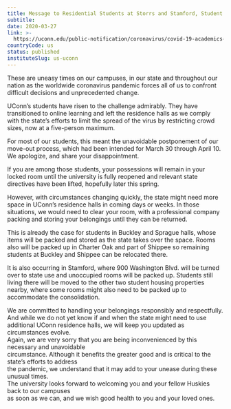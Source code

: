 ```yaml
---
title: Message to Residential Students at Storrs and Stamford, Student Housing
subtitle: 
date: 2020-03-27
link: >-
  https://uconn.edu/public-notification/coronavirus/covid-19-academics-and-research/
countryCode: us
status: published
instituteSlug: us-uconn
---
```

These are uneasy times on our campuses, in our state and throughout our nation as the worldwide coronavirus pandemic forces all of us to confront difficult decisions and unprecedented change.

UConn’s students have risen to the challenge admirably. They have transitioned to online learning and left the residence halls as we comply with the state’s efforts to limit the spread of the virus by restricting crowd sizes, now at a five-person maximum.

For most of our students, this meant the unavoidable postponement of our move-out process, which had been intended for March 30 through April 10. We apologize, and share your disappointment.

If you are among those students, your possessions will remain in your locked room until the university is fully reopened and relevant state directives have been lifted, hopefully later this spring.

However, with circumstances changing quickly, the state might need more space in UConn’s residence halls in coming days or weeks. In those situations, we would need to clear your room, with a professional company packing and storing your belongings until they can be returned.

This is already the case for students in Buckley and Sprague halls, whose items will be packed and stored as the state takes over the space. Rooms also will be packed up in Charter Oak and part of Shippee so remaining students at Buckley and Shippee can be relocated there.

It is also occurring in Stamford, where 900 Washington Blvd. will be turned over to state use and unoccupied rooms will be packed up. Students still living there will be moved to the other two student housing properties nearby, where some rooms might also need to be packed up to accommodate the consolidation.

We are committed to handling your belongings responsibly and respectfully. And while we do not yet know if and when the state might need to use additional UConn residence halls, we will keep you updated as circumstances evolve.  
Again, we are very sorry that you are being inconvenienced by this necessary and unavoidable  
circumstance. Although it benefits the greater good and is critical to the state’s efforts to address  
the pandemic, we understand that it may add to your unease during these unusual times.  
The university looks forward to welcoming you and your fellow Huskies back to our campuses  
as soon as we can, and we wish good health to you and your loved ones.
